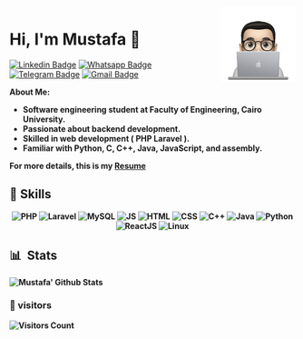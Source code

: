   <img src="https://raw.githubusercontent.com/MUSTAFA-Hamzawy/MUSTAFA-Hamzawy/main/logos/profile-img.png" align="right" width="26%"/>
  
<h1>Hi, I'm Mustafa 👋</h1>

[![Linkedin Badge](https://img.shields.io/badge/-LinkedIn-blue?style=flat-square&logo=Linkedin&logoColor=white&link=)](https://www.linkedin.com/in/mustafa-hamzawy/)
[![Whatsapp Badge](https://img.shields.io/badge/-Whatsapp-4CA143?style=flat-square&labelColor=4CA143&logo=whatsapp&logoColor=white&link=https://api.whatsapp.com/send?phone=201121366579&text=Hi%20%F0%9F%98%80%20)](https://api.whatsapp.com/send?phone=201121366579&text=Hi%20%F0%9F%98%80%20)
[![Telegram Badge](https://img.shields.io/badge/-Telegram-1ca0f1?style=flat-square&labelColor=1ca0f1&logo=telegram&logoColor=white&link=https://t.me/mustafa_hamzawy)](https://t.me/mustafa_hamzawy)
[![Gmail Badge](https://img.shields.io/badge/-Gmail-c14438?style=flat-square&logo=Gmail&logoColor=white&link=mailto:dev.mustafa.mahmoud@gmail.com)](mailto:dev.mustafa.mahmoud@gmail.com)

<b>About Me:</b>

<ul>
<li><strong>
Software engineering student at Faculty of Engineering, Cairo University.
</strong></li>

<li><strong>
Passionate about backend development.
</strong></li>

<li><strong>
Skilled in web development ( PHP Laravel ).
</strong></li>


<li><strong>
Familiar with Python, C, C++, Java, JavaScript, and assembly.
</strong></li>
</ul>

<strong>  For more details, this is my <strong> <a href="https://drive.google.com/file/d/1cls6Bg7niPoTfae6ZsEELR1uLn-CoY3T/view?usp=sharing" target="_blank">
 Resume </strong> </a>


## 🧰 Skills

<div align='center'>
  
  <img src="https://edent.github.io/SuperTinyIcons/images/svg/php.svg" width="60" title="PHP" />
  <img src="https://edent.github.io/SuperTinyIcons/images/svg/laravel.svg" width="60" title="Laravel" />
  <img src="https://raw.githubusercontent.com/bwks/vendor-icons-svg/702f2ac88acc71759ce623bc5000a596195e9db3/mysql-logo.svg" width="60" title="MySQL" />
  <img src="https://edent.github.io/SuperTinyIcons/images/svg/javascript.svg" width="60" title="JS" />
  <img src="https://edent.github.io/SuperTinyIcons/images/svg/html5.svg" width="60" title="HTML" />
  <img src="https://edent.github.io/SuperTinyIcons/images/svg/css3.svg" width="60" title="CSS" />
  <img src="https://edent.github.io/SuperTinyIcons/images/svg/cplusplus.svg" width="60" title="C++" />
  <img src="https://edent.github.io/SuperTinyIcons/images/svg/java.svg" width="60" title="Java" />
  <img src="https://edent.github.io/SuperTinyIcons/images/svg/python.svg" width="60" title="Python" />
  <img src="https://edent.github.io/SuperTinyIcons/images/svg/react.svg" width="60" title="ReactJS" />
  <img src="https://edent.github.io/SuperTinyIcons/images/svg/linux.svg" width="60" title="Linux" />
  
</div>




## 📊 &nbsp;Stats

![Mustafa' Github Stats](https://github-readme-stats.vercel.app/api?username=MUSTAFA-Hamzawy&show_icons=true&bg_color=0d1116&title_color=ce09ec&text_color=a4aacb&icon_color=007ec6)&nbsp;

<!-- 
![GitHub Streak](https://github-readme-streak-stats.herokuapp.com/?user=MUSTAFA-Hamzawy&theme=dark&count_private=true&bg_color=0d1116&title_color=ce09ec&text_color=a4aacb&icon_color=007ec6)
-->
<!--
[![Top Langs](https://github-readme-stats.vercel.app/api/top-langs/?username=MUSTAFA-Hamzawy&layout=compact&bg_color=0d1116&title_color=ce09ec&text_color=a4aacb)](https://github.com/anuraghazra/github-readme-stats)
-->

### 👀 visitors

<img src="https://profile-counter.glitch.me/MUSTAFA-Hamzawy/count.svg" alt="Visitors Count" />
